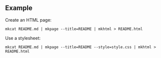 ## Example

Create an HTML page:

```shell
mkcat README.md | mkpage --title=README | mkhtml > README.html
```

Use a stylesheet:

```shell
mkcat README.md | mkpage --title=README --style=style.css | mkhtml > README.html
```
